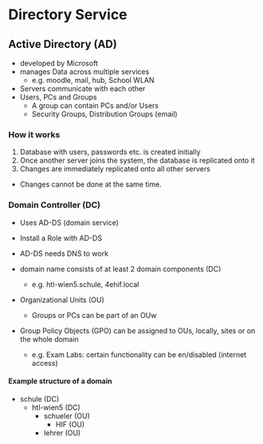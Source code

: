# Directory Service

## Active Directory (AD) 

- developed by Microsoft
- manages Data across multiple services
   - e.g. moodle, mail, hub, School WLAN
- Servers communicate with each other
- Users, PCs and Groups
    - A group can contain PCs and/or Users
    - Security Groups, Distribution Groups (email)

### How it works

1. Database with users, passwords etc. is created initially
2. Once another server joins the system, the database is replicated onto it
3. Changes are immediately replicated onto all other servers

- Changes cannot be done at the same time. 

### Domain Controller (DC)

- Uses AD-DS (domain service)
- Install a Role with AD-DS 
- AD-DS needs DNS to work

- domain name consists of at least 2 domain components (DC)
    - e.g. htl-wien5.schule, 4ehif.local
- Organizational Units (OU)
    - Groups or PCs can be part of an OUw
- Group Policy Objects (GPO) can be assigned to OUs, locally, sites or on the whole domain
    - e.g. Exam Labs: certain functionality can be en/disabled (internet access)

#### Example structure of a domain 

- schule (DC)
    - htl-wien5 (DC)
        - schueler (OU)
            - HIF (OU)
        - lehrer (OU)